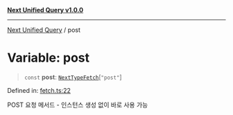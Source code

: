 [**Next Unified Query v1.0.0**](../README.md)

***

[Next Unified Query](../globals.md) / post

# Variable: post

> `const` **post**: [`NextTypeFetch`](../interfaces/NextTypeFetch.md)\[`"post"`\]

Defined in: [fetch.ts:22](https://github.com/newExpand/next-unified-query/blob/main/packages/core/src/fetch.ts#L22)

POST 요청 메서드 - 인스턴스 생성 없이 바로 사용 가능
